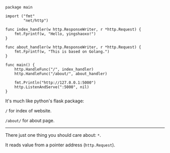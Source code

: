 ```
package main

import ("fmt"
        "net/http")

func index_handler(w http.ResponseWriter, r *http.Request) {
    fmt.Fprintf(w, "Hello, yingshaoxo!")
}

func about_handler(w http.ResponseWriter, r *http.Request) {
    fmt.Fprintf(w, "This is based on Golang.")
}

func main() {
    http.HandleFunc("/", index_handler)
    http.HandleFunc("/about/", about_handler)

    fmt.Println("http://127.0.0.1:5000")
    http.ListenAndServe(":5000", nil)
}
```

It's much like python's flask package:

`/` for index of website.

`/about/` for about page.
___

There just one thing you should care about: `*`.

It reads value from a pointer address (`http.Request`).